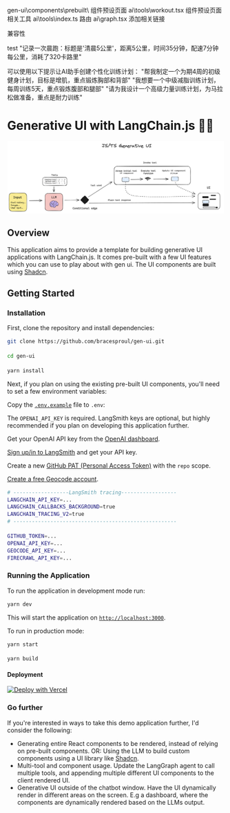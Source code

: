 gen-ui\components\prebuilt\  组件预设页面
ai\tools\workout.tsx         组件预设页面相关工具
ai\tools\index.ts            路由
ai\graph.tsx                 添加相关链接

兼容性

test
"记录一次晨跑：标题是'清晨5公里'，距离5公里，时间35分钟，配速7分钟每公里，消耗了320卡路里"

可以使用以下提示让AI助手创建个性化训练计划：
"帮我制定一个为期4周的初级健身计划，目标是增肌，重点锻炼胸部和背部"
"我想要一个中级减脂训练计划，每周训练5天，重点锻炼腹部和腿部"
"请为我设计一个高级力量训练计划，为马拉松做准备，重点是耐力训练"





























# Generative UI with LangChain.js 🦜🔗

![Generative UI with LangChain.js](./public/gen_ui_diagram.png)

## Overview

This application aims to provide a template for building generative UI applications with LangChain.js.
It comes pre-built with a few UI features which you can use to play about with gen ui. The UI components are built using [Shadcn](https://ui.shadcn.com/).

## Getting Started

### Installation

First, clone the repository and install dependencies:

```bash
git clone https://github.com/bracesproul/gen-ui.git

cd gen-ui

yarn install
```

Next, if you plan on using the existing pre-built UI components, you'll need to set a few environment variables:

Copy the [`.env.example`](./.env.example) file to `.env`:

The `OPENAI_API_KEY` is required. LangSmith keys are optional, but highly recommended if you plan on developing this application further.

Get your OpenAI API key from the [OpenAI dashboard](https://platform.openai.com/login?launch).

[Sign up/in to LangSmith](https://smith.langchain.com/) and get your API key.

Create a new [GitHub PAT (Personal Access Token)](https://github.com/settings/tokens/new) with the `repo` scope.

[Create a free Geocode account](https://geocode.xyz/api).

```bash
# ------------------LangSmith tracing------------------
LANGCHAIN_API_KEY=...
LANGCHAIN_CALLBACKS_BACKGROUND=true
LANGCHAIN_TRACING_V2=true
# -----------------------------------------------------

GITHUB_TOKEN=...
OPENAI_API_KEY=...
GEOCODE_API_KEY=...
FIRECRAWL_API_KEY=...
```

### Running the Application

To run the application in development mode run:

```bash
yarn dev
```

This will start the application on [`http://localhost:3000`](http://localhost:3000).

To run in production mode:

```bash
yarn start

yarn build
```

#### Deployment

[![Deploy with Vercel](https://vercel.com/button)](https://vercel.com/new/clone?repository-url=https%3A%2F%2Fgithub.com%2Fbracesproul%2Fgen-ui&env=GITHUB_TOKEN,OPENAI_API_KEY,GEOCODE_API_KEY,FIRECRAWL_API_KEY,LANGCHAIN_API_KEY,LANGCHAIN_CALLBACKS_BACKGROUND,LANGCHAIN_TRACING_V2&project-name=gen-ui&repository-name=gen-ui)

### Go further

If you're interested in ways to take this demo application further, I'd consider the following:

- Generating entire React components to be rendered, instead of relying on pre-built components. OR: Using the LLM to build custom components using a UI library like [Shadcn](https://ui.shadcn.com/).
- Multi-tool and component usage. Update the LangGraph agent to call multiple tools, and appending multiple different UI components to the client rendered UI.
- Generative UI outside of the chatbot window. Have the UI dynamically render in different areas on the screen. E.g a dashboard, where the components are dynamically rendered based on the LLMs output.
